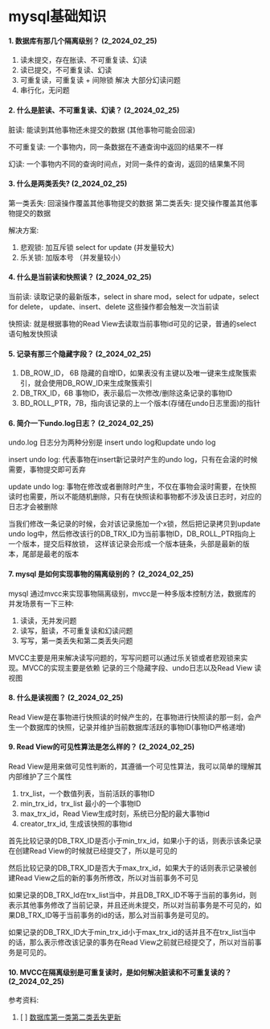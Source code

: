 # mysql基础知识

#### 1. 数据库有那几个隔离级别？ (2_2024_02_25)

1. 读未提交，存在胀读、不可重复读、幻读
2. 读已提交，不可重复读、幻读
3. 可重复读，可重复读 + 间隙锁 解决 大部分幻读问题
4. 串行化，无问题

#### 2. 什么是脏读、不可重复读、幻读？ (2_2024_02_25)
脏读: 能读到其他事物还未提交的数据 (其他事物可能会回滚)

不可重复读: 一个事物内，同一条数据在不通查询中返回的结果不一样

幻读: 一个事物内不同的查询时间点，对同一条件的查询，返回的结果集不同


#### 3. 什么是两类丢失?  (2_2024_02_25)
第一类丢失: 回滚操作覆盖其他事物提交的数据
第二类丢失: 提交操作覆盖其他事物提交的数据

解决方案:
1. 悲观锁: 加互斥锁 select for update (并发量较大)
2. 乐关锁: 加版本号 （并发量较小）

#### 4. 什么是当前读和快照读？  (2_2024_02_25)

当前读: 读取记录的最新版本，select in share mod，select for udpate，select for delete， update、insert、delete 这些操作都会触发一次当前读

快照读: 就是根据事物的Read View去读取当前事物id可见的记录，普通的select语句触发快照读



#### 5. 记录有那三个隐藏字段？  (2_2024_02_25)
1. DB_ROW_ID， 6B 隐藏的自增ID，如果表没有主键以及唯一键来生成聚簇索引，就会使用DB_ROW_ID来生成聚簇索引
2. DB_TRX_ID，6B 事物ID，表示最后一次修改/删除这条记录的事物ID
3. BD_ROLL_PTR，7B，指向该记录的上一个版本(存储在undo日志里面)的指针

#### 6. 简介一下undo.log日志？  (2_2024_02_25)

undo.log 日志分为两种分别是 insert undo log和update undo log

insert undo log: 代表事物在insert新记录时产生的undo log，只有在会滚的时候需要，事物提交即可丢弃

update undo log: 事物在修改或者删除时产生，不仅在事物会滚时需要，在快照读时也需要，所以不能随机删除，只有在快照读和事物都不涉及该日志时，对应的日志才会被删除


当我们修改一条记录的时候，会对该记录施加一个x锁，然后把记录拷贝到update undo log中，然后修改该行的DB_TRX_ID为当前事物ID，DB_ROLL_PTR指向上一个版本，提交后释放锁，
这样该记录会形成一个版本链条，头部是最新的版本，尾部是最老的版本


#### 7. mysql 是如何实现事物的隔离级别的？  (2_2024_02_25)
mysql 通过mvcc来实现事物隔离级别，mvcc是一种多版本控制方法，数据库的并发场景有一下三种:
1. 读读，无并发问题
2. 读写，脏读，不可重复读和幻读问题
3. 写写，第一类丢失和第二类丢失问题

MVCC主要是用来解决读写问题的，写写问题可以通过乐关锁或者悲观锁来实现。MVCC的实现主要是依赖 记录的三个隐藏字段、undo日志以及Read View 读视图


#### 8. 什么是读视图？  (2_2024_02_25)

Read View是在事物进行快照读的时候产生的，在事物进行快照读的那一刻，会产生一个数据库的快照，记录并维护当前数据库活跃的事物ID(事物ID严格递增)

#### 9. Read View的可见性算法是怎么样的？  (2_2024_02_25)
Read View是用来做可见性判断的，其遵循一个可见性算法，我可以简单的理解其内部维护了三个属性

1. trx_list，一个数值列表，当前活跃的事物ID
2. min_trx_id，trx_list 最小的一个事物ID
3. max_trx_id，Read View生成时刻，系统已分配的最大事物id
4. creator_trx_id, 生成该快照的事物id

首先比较记录的DB_TRX_ID是否小于min_trx_id，如果小于的话，则表示该条记录在创建Read View的时候就已经提交了，所以是可见的

然后比较记录的DB_TRX_ID是否大于max_trx_id，如果大于的话则表示记录被创建Read View之后的新的事务所修改，所以对当前事务不可见

如果记录的DB_TRX_Id在trx_list当中，并且DB_TRX_ID不等于当前的事务id，则表示其他事务修改了当前记录，并且还尚未提交，所以对当前事务是不可见的，如果DB_TRX_ID等于当前事务的id的话，那么对当前事务是可见的。

如果记录的DB_TRX_ID大于min_trx_id小于max_trx_id的话并且不在trx_list当中的话，那么表示修改该记录的事务在Read View之前就已经提交了，所以对当前事务是可见的。


#### 10. MVCC在隔离级别是可重复读时，是如何解决脏读和不可重复读的？  (2_2024_02_25)













参考资料:
1. [ ] [数据库第一类第二类丢失更新](https://blog.csdn.net/paopaopotter/article/details/79259686)

